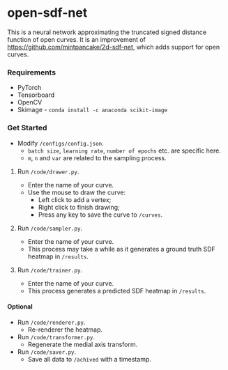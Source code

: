 # open-sdf-net

This is a neural network approximating the truncated signed distance function of open curves.
It is an improvement of https://github.com/mintpancake/2d-sdf-net, which adds support for open curves. 

### Requirements

* PyTorch
* Tensorboard
* OpenCV
* Skimage - `conda install -c anaconda scikit-image`

### Get Started

* Modify `/configs/config.json`.
    * `batch size`, `learning rate`, `number of epochs` etc. are specific here.
    * `m`, `n` and `var` are related to the sampling process. 


1. Run `/code/drawer.py`.
    * Enter the name of your curve.
    * Use the mouse to draw the curve: 
      * Left click to add a vertex; 
      * Right click to finish drawing; 
      * Press any key to save the curve to `/curves`.

    
2. Run `/code/sampler.py`.
   * Enter the name of your curve.
   * This process may take a while as it generates a ground truth SDF heatmap in `/results`. 


3. Run `/code/trainer.py`.
    * Enter the name of your curve.
    * This process generates a predicted SDF heatmap in `/results`.
    

#### Optional
* Run `/code/renderer.py`.
  * Re-renderer the heatmap. 
* Run `/code/transformer.py`.
  * Regenerate the medial axis transform. 
* Run `/code/saver.py`.
  * Save all data to `/achived` with a timestamp. 
